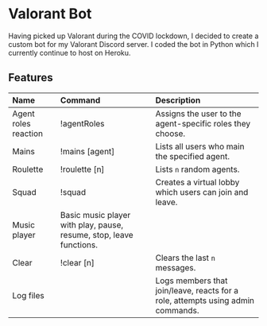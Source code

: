 # Valorant Bot

Having picked up Valorant during the COVID lockdown, I decided to create a custom bot for my Valorant Discord server. I coded the bot in Python which I currently continue to host  on Heroku.

## Features
| Name | Command | Description
| :--- | :------ | :----------
| Agent roles reaction | !agentRoles | Assigns the user to the agent-specific roles they choose.
| Mains | !mains [agent] | Lists all users who main the specified agent.
| Roulette | !roulette [n] | Lists `n` random agents.
| Squad | !squad | Creates a virtual lobby which users can join and leave.
| Music player | Basic music player with play, pause, resume, stop, leave functions.
| Clear | !clear [n] | Clears the last `n` messages.
| Log files | | Logs members that join/leave, reacts for a role, attempts using admin commands.
